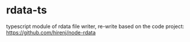 # rdata-ts
typescript module of rdata file writer, re-write based on the code project: https://github.com/hirenj/node-rdata

